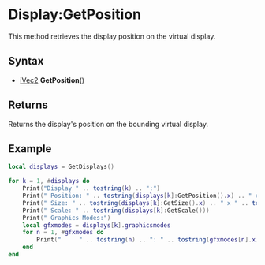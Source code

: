 # Display:GetPosition

This method retrieves the display position on the virtual display.

## Syntax

- [iVec2](iVec2.md) **GetPosition**()

## Returns

Returns the display's position on the bounding virtual display.

## Example

```lua
local displays = GetDisplays()

for k = 1, #displays do
    Print("Display " .. tostring(k) .. ":")
    Print(" Position: " .. tostring(displays[k]:GetPosition().x) .. " x " .. tostring(displays[k]:GetSize().y))
    Print(" Size: " .. tostring(displays[k]:GetSize().x) .. " x " .. tostring(displays[k]:GetSize().y))
    Print(" Scale: " .. tostring(displays[k]:GetScale()))
    Print(" Graphics Modes:")
    local gfxmodes = displays[k].graphicsmodes
    for n = 1, #gfxmodes do
        Print("     " .. tostring(n) .. ": " .. tostring(gfxmodes[n].x) .. ", " .. tostring(gfxmodes[n].y .. ", " .. tostring(gfxmodes[n].z)))
    end
end
```
